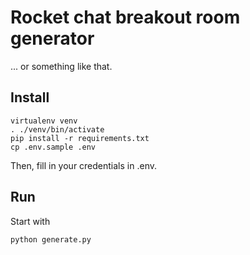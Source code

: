 # Rocket chat breakout room generator

... or something like that.

## Install

```
virtualenv venv
. ./venv/bin/activate
pip install -r requirements.txt
cp .env.sample .env
```

Then, fill in your credentials in .env.

## Run

Start with

```
python generate.py
```
